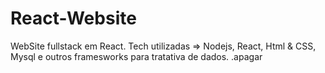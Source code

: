 # React-Website
WebSite fullstack em React. Tech utilizadas => Nodejs, React, Html &amp; CSS, Mysql e outros framesworks para tratativa de dados.
.apagar